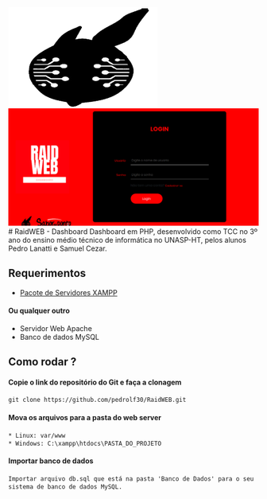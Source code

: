 <img src="./assets/readme/logo.png" width="300" height="200">
<img src="./assets/readme/login.png">
# RaidWEB - Dashboard
Dashboard em PHP, desenvolvido como TCC no 3º ano do ensino médio técnico de informática no UNASP-HT, pelos alunos Pedro Lanatti e Samuel Cezar.

## Requerimentos
* [Pacote de Servidores XAMPP](https://www.apachefriends.org/pt_br/index.html)

#### Ou qualquer outro
* Servidor Web Apache
* Banco de dados MySQL

## Como rodar ? 

#### Copie o link do repositório do Git e faça a clonagem 
```
git clone https://github.com/pedrolf30/RaidWEB.git
```

#### Mova os arquivos para a pasta do web server 
```
* Linux: var/www
* Windows: C:\xampp\htdocs\PASTA_DO_PROJETO
```

#### Importar banco de dados
```
Importar arquivo db.sql que está na pasta 'Banco de Dados' para o seu sistema de banco de dados MySQL.
```